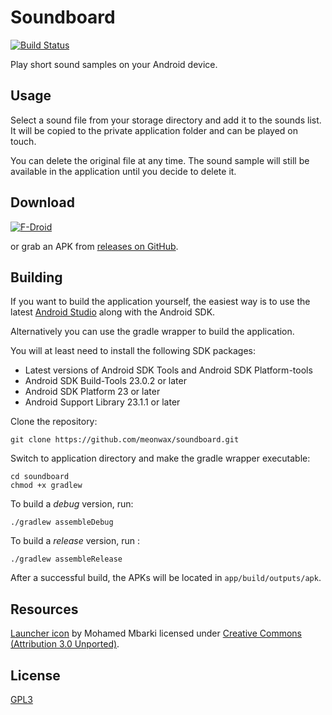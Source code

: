 # Soundboard

[![Build Status](https://travis-ci.org/meonwax/soundboard.svg?branch=master)](https://travis-ci.org/meonwax/soundboard)

Play short sound samples on your Android device.

## Usage

Select a sound file from your storage directory and add it to the sounds list. It will be copied to the private application folder and can be played on touch.

You can delete the original file at any time. The sound sample will still be available in the application until you decide to delete it.

## Download

[![F-Droid](https://upload.wikimedia.org/wikipedia/commons/thumb/0/0d/Get_it_on_F-Droid.svg/160px-Get_it_on_F-Droid.svg.png)](https://f-droid.org/repository/browse/?fdid=de.meonwax.soundboard "Soundboard on F-Droid")

or grab an APK from [releases on GitHub](https://github.com/meonwax/soundboard/releases).

## Building

If you want to build the application yourself, the easiest way is to use the latest [Android Studio](http://developer.android.com/sdk/index.html) along with the Android SDK.

Alternatively you can use the gradle wrapper to build the application.

You will at least need to install the following SDK packages:

* Latest versions of Android SDK Tools and Android SDK Platform-tools
* Android SDK Build-Tools 23.0.2 or later
* Android SDK Platform 23 or later
* Android Support Library 23.1.1 or later

Clone the repository:

    git clone https://github.com/meonwax/soundboard.git

Switch to application directory and make the gradle wrapper executable:

    cd soundboard
    chmod +x gradlew

To build a *debug* version, run:

    ./gradlew assembleDebug

To build a *release* version, run :

    ./gradlew assembleRelease

After a successful build, the APKs will be located in `app/build/outputs/apk`.

## Resources

[Launcher icon](https://www.iconfinder.com/icons/916730/music_sound_voice_volume_icon) by Mohamed Mbarki licensed under [Creative Commons (Attribution 3.0 Unported)](http://creativecommons.org/licenses/by/3.0/).

## License

[GPL3](LICENSE)
